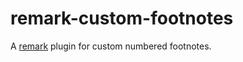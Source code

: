# remark-custom-footnotes

A [remark](https://github.com/remarkjs/remark) plugin for custom numbered footnotes.
